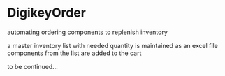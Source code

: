# DigikeyOrder
automating ordering components to replenish inventory

a master inventory list with needed quantity is maintained as an excel file
components from the list are added to the cart

to be continued...
